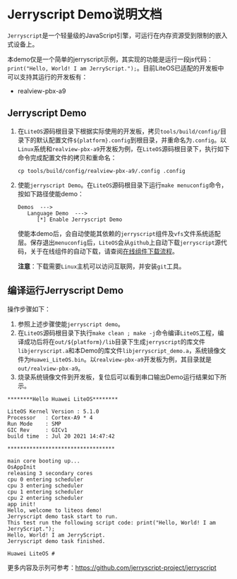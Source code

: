 # Jerryscript Demo说明文档

`Jerryscript`是一个轻量级的JavaScript引擎，可运行在内存资源受到限制的嵌入式设备上。

本demo仅是一个简单的jerryscript示例，其实现的功能是运行一段js代码：`print("Hello, World! I am JerryScript.");`。目前LiteOS已适配的开发板中可以支持其运行的开发板有：
  - realview-pbx-a9


## Jerryscript Demo

1. 在`LiteOS`源码根目录下根据实际使用的开发板，拷贝`tools/build/config/`目录下的默认配置文件`${platform}.config`到根目录，并重命名为`.config`。以`Linux`系统和`realview-pbx-a9`开发板为例，在`LiteOS`源码根目录下，执行如下命令完成配置文件的拷贝和重命名：
   ```
   cp tools/build/config/realview-pbx-a9/.config .config
   ```

2. 使能`jerryscript Demo`。在`LiteOS`源码根目录下运行`make menuconfig`命令，按如下路径使能demo：
   ```
   Demos  --->
      Language Demo  --->
         [*] Enable Jerryscript Demo
   ```

   使能本demo后，会自动使能其依赖的`jerryscript`组件及`vfs`文件系统适配层。保存退出`menuconfig`后，`LiteOS`会从`github`上自动下载`jerryscript`源代码，关于在线组件的自动下载，请查阅<a href="https://gitee.com/LiteOS/LiteOS_Components#在线组件下载流程" target="_blank">在线组件下载流程</a>。

   **注意**：下载需要`Linux`主机可以访问互联网，并安装`git`工具。

## 编译运行Jerryscript Demo

操作步骤如下：

1. 参照上述步骤使能`jerryscript demo`。
2. 在`LiteOS`源码根目录下执行`make clean ; make -j`命令编译`LiteOS`工程，编译成功后将在`out/${platform}/lib`目录下生成`jerryscript`的库文件`libjerryscript.a`和本Demo的库文件`libjerryscript_demo.a`，系统镜像文件为`Huawei_LiteOS.bin`。以`realview-pbx-a9`开发板为例，其目录就是`out/realview-pbx-a9`。
3. 烧录系统镜像文件到开发板，复位后可以看到串口输出Demo运行结果如下所示。

```
********Hello Huawei LiteOS********

LiteOS Kernel Version : 5.1.0
Processor   : Cortex-A9 * 4
Run Mode    : SMP
GIC Rev     : GICv1
build time  : Jul 20 2021 14:47:42

**********************************

main core booting up...
OsAppInit
releasing 3 secondary cores
cpu 0 entering scheduler
cpu 3 entering scheduler
cpu 1 entering scheduler
cpu 2 entering scheduler
app init!
Hello, welcome to liteos demo!
Jerryscript demo task start to run.
This test run the following script code: print("Hello, World! I am JerryScript.");
Hello, World! I am JerryScript.
Jerryscript demo task finished.

Huawei LiteOS # 
```
更多内容及示列可参考：https://github.com/jerryscript-project/jerryscript

